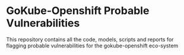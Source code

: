 # GoKube-Openshift Probable Vulnerabilities
This repository contains all the code, models, scripts and reports for flagging probable vulnerabilities for the gokube-openshift eco-system

